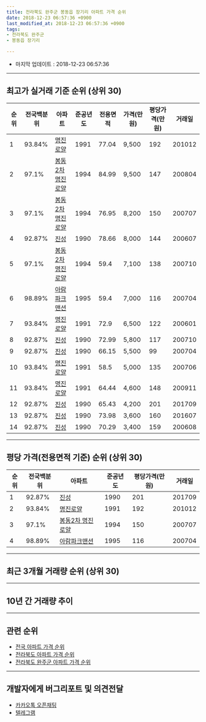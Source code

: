```yaml
---
title: 전라북도 완주군 봉동읍 장기리 아파트 가격 순위
date: 2018-12-23 06:57:36 +0900
last_modified_at: 2018-12-23 06:57:36 +0900
tags:
- 전라북도 완주군
- 봉동읍 장기리

---
```


* 마지막 업데이트 : 2018-12-23 06:57:36

---

## 최고가 실거래 기준 순위 (상위 30)


|순위|전국백분위|아파트|준공년도|전용면적|가격(만원)|평당가격(만원)|거래일|
|---|---|---|---|---|---|---|---|
|1|93.84%|[명진로얄](https://search.naver.com/search.naver?query=%EC%A0%84%EB%9D%BC%EB%B6%81%EB%8F%84+%EC%99%84%EC%A3%BC%EA%B5%B0+%EB%B4%89%EB%8F%99%EC%9D%8D+%EC%9E%A5%EA%B8%B0%EB%A6%AC+%EB%AA%85%EC%A7%84%EB%A1%9C%EC%96%84)|1991|77.04|9,500|192|201012|
|2|97.1%|[봉동2차 명진로얄](https://search.naver.com/search.naver?query=%EC%A0%84%EB%9D%BC%EB%B6%81%EB%8F%84+%EC%99%84%EC%A3%BC%EA%B5%B0+%EB%B4%89%EB%8F%99%EC%9D%8D+%EC%9E%A5%EA%B8%B0%EB%A6%AC+%EB%B4%89%EB%8F%992%EC%B0%A8+%EB%AA%85%EC%A7%84%EB%A1%9C%EC%96%84)|1994|84.99|9,500|147|200804|
|3|97.1%|[봉동2차 명진로얄](https://search.naver.com/search.naver?query=%EC%A0%84%EB%9D%BC%EB%B6%81%EB%8F%84+%EC%99%84%EC%A3%BC%EA%B5%B0+%EB%B4%89%EB%8F%99%EC%9D%8D+%EC%9E%A5%EA%B8%B0%EB%A6%AC+%EB%B4%89%EB%8F%992%EC%B0%A8+%EB%AA%85%EC%A7%84%EB%A1%9C%EC%96%84)|1994|76.95|8,200|150|200707|
|4|92.87%|[진성](https://search.naver.com/search.naver?query=%EC%A0%84%EB%9D%BC%EB%B6%81%EB%8F%84+%EC%99%84%EC%A3%BC%EA%B5%B0+%EB%B4%89%EB%8F%99%EC%9D%8D+%EC%9E%A5%EA%B8%B0%EB%A6%AC+%EC%A7%84%EC%84%B1)|1990|78.66|8,000|144|200607|
|5|97.1%|[봉동2차 명진로얄](https://search.naver.com/search.naver?query=%EC%A0%84%EB%9D%BC%EB%B6%81%EB%8F%84+%EC%99%84%EC%A3%BC%EA%B5%B0+%EB%B4%89%EB%8F%99%EC%9D%8D+%EC%9E%A5%EA%B8%B0%EB%A6%AC+%EB%B4%89%EB%8F%992%EC%B0%A8+%EB%AA%85%EC%A7%84%EB%A1%9C%EC%96%84)|1994|59.4|7,100|138|200710|
|6|98.89%|[아람파크맨션](https://search.naver.com/search.naver?query=%EC%A0%84%EB%9D%BC%EB%B6%81%EB%8F%84+%EC%99%84%EC%A3%BC%EA%B5%B0+%EB%B4%89%EB%8F%99%EC%9D%8D+%EC%9E%A5%EA%B8%B0%EB%A6%AC+%EC%95%84%EB%9E%8C%ED%8C%8C%ED%81%AC%EB%A7%A8%EC%85%98)|1995|59.4|7,000|116|200704|
|7|93.84%|[명진로얄](https://search.naver.com/search.naver?query=%EC%A0%84%EB%9D%BC%EB%B6%81%EB%8F%84+%EC%99%84%EC%A3%BC%EA%B5%B0+%EB%B4%89%EB%8F%99%EC%9D%8D+%EC%9E%A5%EA%B8%B0%EB%A6%AC+%EB%AA%85%EC%A7%84%EB%A1%9C%EC%96%84)|1991|72.9|6,500|122|200601|
|8|92.87%|[진성](https://search.naver.com/search.naver?query=%EC%A0%84%EB%9D%BC%EB%B6%81%EB%8F%84+%EC%99%84%EC%A3%BC%EA%B5%B0+%EB%B4%89%EB%8F%99%EC%9D%8D+%EC%9E%A5%EA%B8%B0%EB%A6%AC+%EC%A7%84%EC%84%B1)|1990|72.99|5,800|117|200710|
|9|92.87%|[진성](https://search.naver.com/search.naver?query=%EC%A0%84%EB%9D%BC%EB%B6%81%EB%8F%84+%EC%99%84%EC%A3%BC%EA%B5%B0+%EB%B4%89%EB%8F%99%EC%9D%8D+%EC%9E%A5%EA%B8%B0%EB%A6%AC+%EC%A7%84%EC%84%B1)|1990|66.15|5,500|99|200704|
|10|93.84%|[명진로얄](https://search.naver.com/search.naver?query=%EC%A0%84%EB%9D%BC%EB%B6%81%EB%8F%84+%EC%99%84%EC%A3%BC%EA%B5%B0+%EB%B4%89%EB%8F%99%EC%9D%8D+%EC%9E%A5%EA%B8%B0%EB%A6%AC+%EB%AA%85%EC%A7%84%EB%A1%9C%EC%96%84)|1991|58.5|5,000|135|200706|
|11|93.84%|[명진로얄](https://search.naver.com/search.naver?query=%EC%A0%84%EB%9D%BC%EB%B6%81%EB%8F%84+%EC%99%84%EC%A3%BC%EA%B5%B0+%EB%B4%89%EB%8F%99%EC%9D%8D+%EC%9E%A5%EA%B8%B0%EB%A6%AC+%EB%AA%85%EC%A7%84%EB%A1%9C%EC%96%84)|1991|64.44|4,600|148|200911|
|12|92.87%|[진성](https://search.naver.com/search.naver?query=%EC%A0%84%EB%9D%BC%EB%B6%81%EB%8F%84+%EC%99%84%EC%A3%BC%EA%B5%B0+%EB%B4%89%EB%8F%99%EC%9D%8D+%EC%9E%A5%EA%B8%B0%EB%A6%AC+%EC%A7%84%EC%84%B1)|1990|65.43|4,200|201|201709|
|13|92.87%|[진성](https://search.naver.com/search.naver?query=%EC%A0%84%EB%9D%BC%EB%B6%81%EB%8F%84+%EC%99%84%EC%A3%BC%EA%B5%B0+%EB%B4%89%EB%8F%99%EC%9D%8D+%EC%9E%A5%EA%B8%B0%EB%A6%AC+%EC%A7%84%EC%84%B1)|1990|73.98|3,600|160|201607|
|14|92.87%|[진성](https://search.naver.com/search.naver?query=%EC%A0%84%EB%9D%BC%EB%B6%81%EB%8F%84+%EC%99%84%EC%A3%BC%EA%B5%B0+%EB%B4%89%EB%8F%99%EC%9D%8D+%EC%9E%A5%EA%B8%B0%EB%A6%AC+%EC%A7%84%EC%84%B1)|1990|70.29|3,400|159|200608|


---

## 평당 가격(전용면적 기준) 순위 (상위 30)


|순위|전국백분위|아파트|준공년도|평당가격(만원)|거래일|
|---|---|---|---|---|---|
|1|92.87%|[진성](https://search.naver.com/search.naver?query=%EC%A0%84%EB%9D%BC%EB%B6%81%EB%8F%84+%EC%99%84%EC%A3%BC%EA%B5%B0+%EB%B4%89%EB%8F%99%EC%9D%8D+%EC%9E%A5%EA%B8%B0%EB%A6%AC+%EC%A7%84%EC%84%B1)|1990|201|201709|
|2|93.84%|[명진로얄](https://search.naver.com/search.naver?query=%EC%A0%84%EB%9D%BC%EB%B6%81%EB%8F%84+%EC%99%84%EC%A3%BC%EA%B5%B0+%EB%B4%89%EB%8F%99%EC%9D%8D+%EC%9E%A5%EA%B8%B0%EB%A6%AC+%EB%AA%85%EC%A7%84%EB%A1%9C%EC%96%84)|1991|192|201012|
|3|97.1%|[봉동2차 명진로얄](https://search.naver.com/search.naver?query=%EC%A0%84%EB%9D%BC%EB%B6%81%EB%8F%84+%EC%99%84%EC%A3%BC%EA%B5%B0+%EB%B4%89%EB%8F%99%EC%9D%8D+%EC%9E%A5%EA%B8%B0%EB%A6%AC+%EB%B4%89%EB%8F%992%EC%B0%A8+%EB%AA%85%EC%A7%84%EB%A1%9C%EC%96%84)|1994|150|200707|
|4|98.89%|[아람파크맨션](https://search.naver.com/search.naver?query=%EC%A0%84%EB%9D%BC%EB%B6%81%EB%8F%84+%EC%99%84%EC%A3%BC%EA%B5%B0+%EB%B4%89%EB%8F%99%EC%9D%8D+%EC%9E%A5%EA%B8%B0%EB%A6%AC+%EC%95%84%EB%9E%8C%ED%8C%8C%ED%81%AC%EB%A7%A8%EC%85%98)|1995|116|200704|


---

## 최근 3개월 거래량 순위 (상위 30)


<div style="width:100%;">
    <canvas id="deal_count_ranking" height="250"></canvas>
</div>


<script>
new Chart(document.getElementById("deal_count_ranking"), {
    type: 'horizontalBar',
    data: {
        labels: ['봉동2차 명진로얄'],
        datasets: [{
            label: '실거래 수',
            data: [3],
            borderColor: "rgba(255, 0, 128, 1)",
            backgroundColor: "rgba(255, 0, 128, 0.5)",
            fill: false,
        }]
    },
    options: {
        responsive: true,
        title: {
            display: true,
            text: '최근 3개월 거래량 순위'
        },
        tooltips: {
            mode: 'index',
            intersect: false,
            callbacks: {
                title: function(tooltipItems, data) {
                    return "실거래 수:";
                },
                label: function(tooltipItem, data) {
                    return data.labels[tooltipItem.index] + ": " + tooltipItem.xLabel;
                }
            }
        },
        hover: {
            mode: 'nearest',
            intersect: true
        },
        scales: {
            xAxes: [{
                display: true,
                scaleLabel: {
                    display: true,
                    labelString: '실거래 수'
                },
                ticks: {
                    suggestedMin: 0,
                }
            }],
            yAxes: [{
                display: true,
                ticks: {
                    autoSkip: false,
                    callback: function(value, index, values) {
                        if (value.length > 15)
                            return value.substr(0, 13) + "...";
                        else
                            return value;
                    }
                },
                scaleLabel: {
                    display: false,
                }
            }]
        }
    }
});

</script>


---

## 10년 간 거래량 추이


<div style="width:100%;">
    <canvas id="deal_progress" height="250"></canvas>
</div>

<script>
new Chart(document.getElementById("deal_progress"), {
    type: 'line',
    data: {
        labels: ['200812','200901','200902','200903','200904','200905','200906','200907','200908','200909','200910','200911','200912','201001','201002','201003','201004','201005','201006','201007','201008','201009','201010','201011','201012','201101','201102','201103','201104','201105','201106','201107','201108','201109','201110','201111','201112','201201','201202','201203','201204','201205','201206','201207','201208','201209','201210','201211','201212','201301','201302','201303','201304','201305','201306','201307','201308','201309','201310','201311','201312','201401','201402','201403','201404','201405','201406','201407','201408','201409','201410','201411','201412','201501','201502','201503','201504','201505','201506','201507','201508','201509','201510','201511','201512','201601','201602','201603','201604','201605','201606','201607','201608','201609','201610','201611','201612','201701','201702','201703','201704','201705','201706','201707','201708','201709','201710','201711','201712','201801','201802','201803','201804','201805','201806','201807','201808','201809','201810','201811','201812'],
        datasets: [{
            label: '실거래 수',
            pointRadius: 1,
            data: [1, 1, 2, 1, 1, 4, 2, 2, 1, 0, 5, 3, 3, 2, 6, 3, 2, 3, 3, 3, 2, 2, 6, 2, 2, 1, 1, 2, 5, 1, 5, 0, 5, 9, 2, 2, 5, 4, 3, 5, 0, 3, 4, 6, 6, 0, 4, 1, 0, 0, 0, 1, 2, 3, 0, 1, 4, 2, 3, 3, 2, 1, 4, 4, 3, 0, 2, 1, 0, 3, 0, 2, 0, 0, 3, 2, 2, 1, 5, 4, 2, 0, 1, 0, 2, 2, 6, 4, 3, 1, 1, 1, 5, 0, 4, 2, 3, 1, 1, 4, 2, 1, 3, 0, 4, 4, 4, 1, 0, 0, 0, 4, 1, 5, 1, 2, 0, 2, 1, 2, 0],
            borderColor: "rgba(255, 201, 14, 1)",
            backgroundColor: "rgba(255, 201, 14, 0.5)",
            fill: true,
        }]
    },
    options: {
        responsive: true,
        title: {
            display: true,
            text: '10년간 거래량 추이'
        },
        tooltips: {
            mode: 'index',
            intersect: false,
        },
        hover: {
            mode: 'nearest',
            intersect: true
        },
        scales: {
            xAxes: [{
                display: true,
                scaleLabel: {
                    display: true,
                    labelString: '년/월'
                }
            }],
            yAxes: [{
                display: true,
                ticks: {
                    suggestedMin: 0,
                },
                scaleLabel: {
                    display: true,
                    labelString: '실거래 수'
                }
            }]
        }
    }
});

</script>


---

## 관련 순위

- [전국 아파트 가격 순위](https://inasie.github.io/apt-ranking/전국)
- [전라북도 아파트 가격 순위](https://inasie.github.io/apt-ranking/전라북도)
- [전라북도 완주군 아파트 가격 순위](https://inasie.github.io/apt-ranking/전라북도-완주군)


---

## 개발자에게 버그리포트 및 의견전달

- [카카오톡 오픈채팅](https://open.kakao.com/o/gLJUAP4)
- [텔레그램](https://t.me/inasie)

